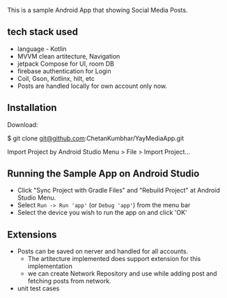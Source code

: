 
This is a sample Android App that showing Social Media Posts.

## tech stack used 
* language - Kotlin 
* MVVM clean artitecture, Navigation
* jetpack Compose for UI, room DB
* firebase authentication for Login
* Coil, Gson, Kotlinx, hilt, etc
* Posts are handled locally for own account only now.
  

## Installation
Download:

$ git clone git@github.com:ChetanKumbhar/YayMediaApp.git

Import Project by Android Studio Menu > File > Import Project...

## Running the Sample App on Android Studio

* Click "Sync Project with Gradle Files" and "Rebuild Project" at Android Studio Menu.
* Select `Run -> Run 'app'` (or `Debug 'app'`) from the menu bar
* Select the device you wish to run the app on and click 'OK'


## Extensions
* Posts can be saved on nerver and handled for all accounts.
    - The artitecture implemented does support extension for this implementation
    - we can create Network Repository and use while adding post and fetching posts from network. 
* unit test cases


